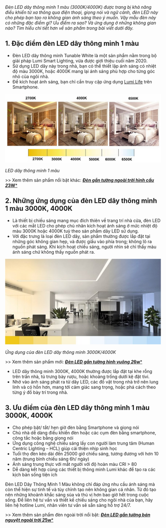 ﻿*Đèn LED dây thông minh 1 màu (3000K/4000K) được trang bị khả năng điều khiển từ xa thông qua điện thoại, giọng nói và ngữ cảnh, đèn LED này cho phép bạn tạo ra không gian ánh sáng theo ý muốn. Vậy mẫu đèn này có những đặc điểm gì? Ưu điểm ra sao? Và ứng dụng ở những không gian nào? Tìm hiểu chi tiết hơn về sản phẩm trong bài viết dưới đây.*
## **1. Đặc điểm đèn LED dây thông minh 1 màu**
- Đèn LED dây thông minh Tunable White là một sản phẩm nằm trong bộ giải pháp Lumi Smart Lighting, vừa được giới thiệu cuối năm 2020.
- Sử dụng LED dây này trong nhà, bạn có thể thiết lập ánh sáng có nhiệt độ màu 3000K, hoặc 4000K mang lại ánh sáng phù hợp cho từng góc nhỏ của ngôi nhà.
- Để kích hoạt ánh sáng, bạn chỉ cần truy cập ứng dụng [Lumi Life](https://apps.apple.com/us/app/lumi-life/id1418907250) trên Smartphone.

![LED dây thông minh tunable white](Aspose.Words.34d66c19-897e-41a8-8968-1881e062ff9d.001.jpeg)

*LED dây thông minh 1 màu*

\>> Xem thêm sản phẩm nổi bật khác: [***Đèn gắn tường ngoài trời hình cầu 2*3W***](https://lumi.vn/san-pham/den-gan-tuong-ngoai-troi-hinh-cau-2x3w.html)
## **2. Những ứng dụng của đèn LED dây thông minh 1 màu 3000K, 4000K**
- Là thiết bị chiếu sáng mang mục đích thiên về trang trí nhà cửa, đèn LED với các mắt LED cho phép chủ nhân kích hoạt ánh sáng ở mức nhiệt độ màu 3000K hoặc 4000K tuỳ theo sản phẩm dây LED sử dụng.
- Với đặc trưng là loại đèn LED dây, sản phẩm thường được lắp đặt tại những góc không gian hẹp, và được giấu vào phía trong; không lô ra nguồn phát sáng. Khi kích hoạt chiếu sáng, người nhìn sẽ chỉ thấy màu ánh sáng chứ không thấy nguồn phát ra.

![Ứng dụng của đèn LED dây thông minh 1 màu 3000K, 4000K](Aspose.Words.34d66c19-897e-41a8-8968-1881e062ff9d.002.jpeg)

*Ứng dụng của đèn LED dây thông minh 3000K/4000K*

\>> Xem thêm sản phẩm mới: [***Đèn LED gắn tường hình vuông 2*6w***](https://lumi.vn/san-pham/den-gan-tuong-ngoai-troi-hinh-vuong-2x6w.html)

- LED dây thông minh 3000K, 4000K thường được lắp đặt tại khe rỗng trên trần nhà, tủ trưng bày rượu, hoặc khoảng trống dưới kệ đặt tivi.
- Nhờ vào ánh sáng phát ra từ dây LED, các đồ vật trong nhà trở nên lung linh và có hồn hơn, mang tới cảm giác sang trọng, hoặc phá cách theo từng ý đồ bày trí trong nhà.
## **3. Ưu điểm của đèn LED dây thông minh 1 màu 3000K, 4000K**
- Cho phép bật/ tắt/ hẹn giờ đèn bằng Smartphone và giọng nói
- Chủ nhà dễ dàng điều khiển đèn hoặc các cụm đèn bằng smartphone, công tắc hoặc bằng giọng nói
- Ứng dụng công nghệ chiếu sáng lấy con người làm trung tâm (Human Centric Lighting – HCL) giúp cải thiện nhịp sinh học 
- Tuổi thọ đèn kéo dài đến 25000 giờ chiếu sáng, tương đương với hơn 10 năm (trung bình chiếu sáng 6h/ ngày)
- Ánh sáng trung thực với mắt người với độ hoàn màu CRI > 80
- Dễ dàng kết hợp cùng các thiết bị thông minh Lumi khác để tạo ra các kịch bản sống tiện ích

Đèn LED Dây Thông Minh 1 Màu không chỉ đáp ứng nhu cầu ánh sáng mà còn thể hiện sự tinh tế và tùy chỉnh tạo nên không gian cá nhân. Từ đó tạo nên những khoảnh khắc sáng sủa và thú vị hơn bao giờ hết trong cuộc sống. Để liên hệ tư vấn và thiết kế chiếu sáng cho ngôi nhà của bạn, hãy liên hệ hotline Lumi, nhân viên tư vấn sẽ sẵn sàng hỗ trợ 24/7.

\>> Xem thêm sản phẩm đèn ngoài trời nổi bật: [***Đèn LED gắn tường bán nguyệt ngoài trời 2*5w***](https://lumi.vn/san-pham/den-gan-tuong-ngoai-troi-ban-nguyet-2x5w.html)
